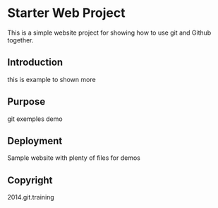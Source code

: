# Starter Web Project

This is a simple website project for showing how to use git and Github together.

## Introduction

this is example to shown more

## Purpose

git exemples demo

## Deployment

Sample website with plenty of files for demos

## Copyright

2014.git.training
